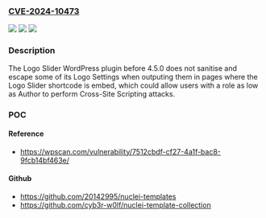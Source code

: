### [CVE-2024-10473](https://cve.mitre.org/cgi-bin/cvename.cgi?name=CVE-2024-10473)
![](https://img.shields.io/static/v1?label=Product&message=Logo%20Slider&color=blue)
![](https://img.shields.io/static/v1?label=Version&message=0%3C%204.5.0%20&color=brighgreen)
![](https://img.shields.io/static/v1?label=Vulnerability&message=CWE-79%20Cross-Site%20Scripting%20(XSS)&color=brighgreen)

### Description

The Logo Slider  WordPress plugin before 4.5.0 does not sanitise and escape some of its Logo Settings when outputing them in pages where the Logo Slider shortcode is embed, which could allow users with a role as low as Author to perform Cross-Site Scripting attacks.

### POC

#### Reference
- https://wpscan.com/vulnerability/7512cbdf-cf27-4a1f-bac8-9fcb14bf463e/

#### Github
- https://github.com/20142995/nuclei-templates
- https://github.com/cyb3r-w0lf/nuclei-template-collection


